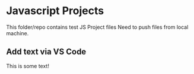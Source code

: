# Javascript Projects

This folder/repo contains test JS Project files
Need to push files from local machine.

## Add text via VS Code

This is some text!
